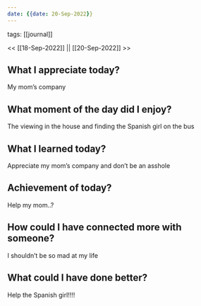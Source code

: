 ```yaml
---
date: {{date: 20-Sep-2022}}
---
```

tags: [[journal]]

<< [[18-Sep-2022]] || [[20-Sep-2022]] >>




## What I appreciate today? 
My mom’s company


## What moment of the day did I enjoy? 
The viewing in the house and finding the Spanish girl on the bus


##  What I learned today? 
Appreciate my mom’s company and don’t be an asshole 


## Achievement of today? 
Help my mom..?


## How could I have connected more with someone? 
I shouldn’t be so mad at my life


## What could I have done better? 
Help the Spanish girl!!!!


